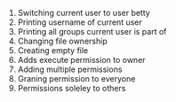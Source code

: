 1. Switching current user to user betty
2. Printing username of current user
3. Printing all groups current user is part of
4. Changing file ownership
5. Creating empty file
6. Adds execute permission to owner
7. Adding multiple permissions
8. Graning permission to everyone
9. Permissions soleley to others

